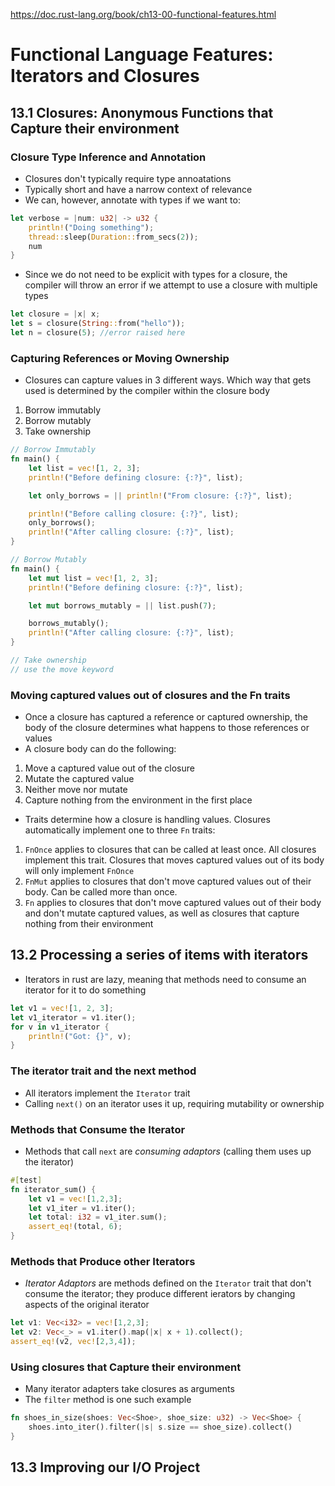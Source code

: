 https://doc.rust-lang.org/book/ch13-00-functional-features.html

# Functional Language Features: Iterators and Closures
## 13.1 Closures: Anonymous Functions that Capture their environment

### Closure Type Inference and Annotation
- Closures don't typically require type annoatations
- Typically short and have a narrow context of relevance
- We can, however, annotate with types if we want to:

```rust
let verbose = |num: u32| -> u32 {
    println!("Doing something");
    thread::sleep(Duration::from_secs(2));
    num
}
```

- Since we do not need to be explicit with types for a closure, the compiler 
    will throw an error if we attempt to use a closure with multiple types

```rust
let closure = |x| x;
let s = closure(String::from("hello"));
let n = closure(5); //error raised here
```


### Capturing References or Moving Ownership
- Closures can capture values in 3 different ways. Which way that gets used is determined by the compiler within the closure body
1. Borrow immutably
2. Borrow mutably
3. Take ownership

```rust
// Borrow Immutably
fn main() {
    let list = vec![1, 2, 3];
    println!("Before defining closure: {:?}", list);

    let only_borrows = || println!("From closure: {:?}", list);

    println!("Before calling closure: {:?}", list);
    only_borrows();
    println!("After calling closure: {:?}", list);
}

// Borrow Mutably
fn main() {
    let mut list = vec![1, 2, 3];
    println!("Before defining closure: {:?}", list);

    let mut borrows_mutably = || list.push(7);

    borrows_mutably();
    println!("After calling closure: {:?}", list);
}

// Take ownership
// use the move keyword
```

### Moving captured values out of closures and the Fn traits
- Once a closure has captured a reference or captured ownership, the body of the
closure determines what happens to those references or values
- A closure body can do the following:
1. Move a captured value out of the closure
2. Mutate the captured value
3. Neither move nor mutate
4. Capture nothing from the environment in the first place

- Traits determine how a closure is handling values. Closures automatically implement one to three `Fn` traits:
1. `FnOnce` applies to closures that can be called at least once. All closures implement this trait. Closures that
moves captured values out of its body will only implement `FnOnce` 
2. `FnMut` applies to closures that don't move captured values out of their body. Can be called more than once.
3. `Fn` applies to closures that don't move captured values out of their body and don't mutate captured values, 
as well as closures that capture nothing from their environment


## 13.2 Processing a series of items with iterators
- Iterators in rust are lazy, meaning that methods need to consume an iterator for it to do something

```rust
let v1 = vec![1, 2, 3];
let v1_iterator = v1.iter();
for v in v1_iterator {
    println!("Got: {}", v);
}
```

### The iterator trait and the next method
- All iterators implement the `Iterator` trait
- Calling `next()` on an iterator uses it up, requiring mutability or ownership

### Methods that Consume the Iterator
- Methods that call `next` are _consuming adaptors_ (calling them uses up the iterator)

```rust
#[test]
fn iterator_sum() {
    let v1 = vec![1,2,3];
    let v1_iter = v1.iter();
    let total: i32 = v1_iter.sum();
    assert_eq!(total, 6);
}
```

### Methods that Produce other Iterators
- _Iterator Adaptors_ are methods defined on the `Iterator` trait that don't consume the iterator; they produce different ierators by changing aspects of the original iterator

```rust
let v1: Vec<i32> = vec![1,2,3];
let v2: Vec<_> = v1.iter().map(|x| x + 1).collect();
assert_eq!(v2, vec![2,3,4]);
```

### Using closures that Capture their environment
- Many iterator adapters take closures as arguments
- The `filter` method is one such example

```rust
fn shoes_in_size(shoes: Vec<Shoe>, shoe_size: u32) -> Vec<Shoe> {
    shoes.into_iter().filter(|s| s.size == shoe_size).collect()
}
```

## 13.3 Improving our I/O Project